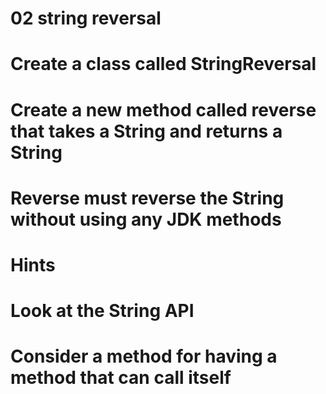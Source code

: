02 string reversal
=================
# Create a class called StringReversal
# Create a new method called reverse that takes a String and returns a String
# Reverse must reverse the String without using any JDK methods

Hints
=================
# Look at the String API
# Consider a method for having a method that can call itself
